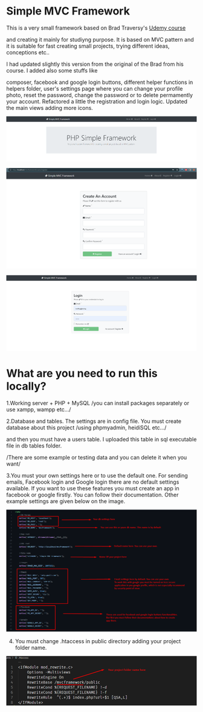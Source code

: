 # Simple MVC Framework

This is a very small framework based on Brad Traversy's [Udemy course](https://www.udemy.com/share/101Zcs3@glIxZUWZNdpB_oEkbhKFBV0iCzgCXKdE92_ch-T4V9gNxQtNKDGq1_mkAXpoAvq2/)

and creating it mainly for studiyng purpose. It is based on MVC pattern and it is suitable for fast creating small projects, trying different ideas, conceptions etc..

I had updated slightly this version from the original of the Brad from his course. I added also some stuffs like

composer, facebook and google login buttons, different helper functions in helpers folder, user's settings page where you can change your profile photo, reset the password, change the password or to delete permamently your account. Refactored a little the registration and login logic. Updated the main views adding more icons.

![](assets/20211026_112436_Screenshot_281.png)

![](assets/20211026_112846_Screenshot_281.png)

![](assets/20211026_112931_image.png)

# What are you need to run this locally?

1.Working server + PHP + MySQL /you can install packages separately or use xampp, wampp etc.../

2.Database and tables. The settings are in config file. You must create database about this project /using phpmyadmin, heidiSQL etc.../

and then you must have a users table. I uploaded this table in sql executable file in db tables folder.

/There are some example or testing data and you can delete it when you want/

3.You must your own settings here or to use the default one. For sending emails, Facebook login and
Google login there are no default settings available. If you want to use these features you must create an app in facebook or google firstly. You can follow their documentation.
Other example settings are given below on the image.

![](assets/20211026_114951_image.png)

4. You must change .htaccess in public directory adding your project folder name.

![](assets/20211026_203027_image.png)
